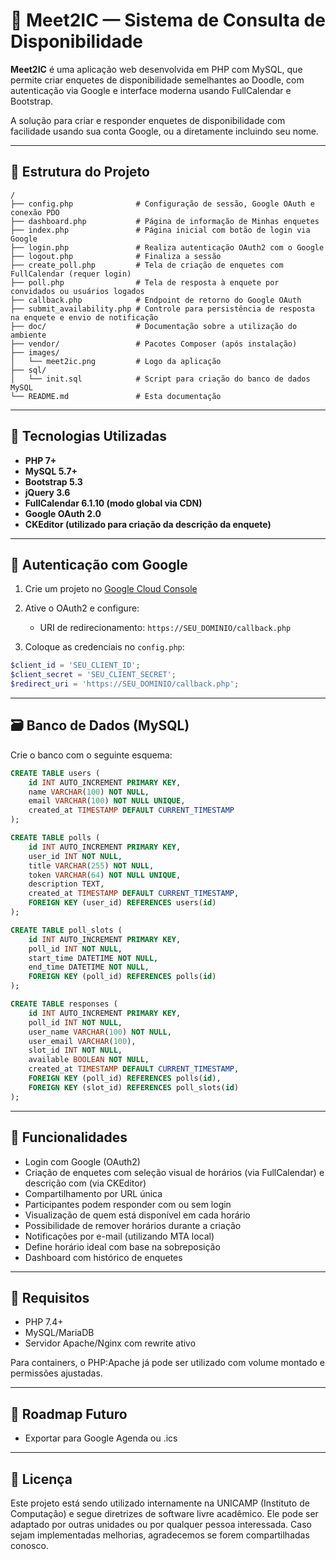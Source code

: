 # 📅 Meet2IC — Sistema de Consulta de Disponibilidade

**Meet2IC** é uma aplicação web desenvolvida em PHP com MySQL, que permite criar enquetes de disponibilidade semelhantes ao Doodle, com autenticação via Google e interface moderna usando FullCalendar e Bootstrap.

A solução para criar e responder enquetes de disponibilidade com facilidade usando sua conta Google, ou a diretamente incluindo seu nome.

---

## 📁 Estrutura do Projeto

```
/
├── config.php              # Configuração de sessão, Google OAuth e conexão PDO
├── dashboard.php           # Página de informação de Minhas enquetes
├── index.php               # Página inicial com botão de login via Google
├── login.php               # Realiza autenticação OAuth2 com o Google
├── logout.php              # Finaliza a sessão
├── create_poll.php         # Tela de criação de enquetes com FullCalendar (requer login)
├── poll.php                # Tela de resposta à enquete por convidados ou usuários logados
├── callback.php            # Endpoint de retorno do Google OAuth
├── submit_availability.php # Controle para persistência de resposta na enquete e envio de notificação
├── doc/                    # Documentação sobre a utilização do ambiente
├── vendor/                 # Pacotes Composer (após instalação)
├── images/
│   └── meet2ic.png         # Logo da aplicação
├── sql/
│   └── init.sql            # Script para criação do banco de dados MySQL
└── README.md               # Esta documentação
```

---

## 🧰 Tecnologias Utilizadas

* **PHP 7+**
* **MySQL 5.7+**
* **Bootstrap 5.3**
* **jQuery 3.6**
* **FullCalendar 6.1.10 (modo global via CDN)**
* **Google OAuth 2.0**
* **CKEditor (utilizado para criação da descrição da enquete)**

---

## 🔐 Autenticação com Google

1. Crie um projeto no [Google Cloud Console](https://console.cloud.google.com/)
2. Ative o OAuth2 e configure:

   * URI de redirecionamento: `https://SEU_DOMINIO/callback.php`
3. Coloque as credenciais no `config.php`:

```php
$client_id = 'SEU_CLIENT_ID';
$client_secret = 'SEU_CLIENT_SECRET';
$redirect_uri = 'https://SEU_DOMINIO/callback.php';
```

---

## 🗃️ Banco de Dados (MySQL)

Crie o banco com o seguinte esquema:

```sql
CREATE TABLE users (
    id INT AUTO_INCREMENT PRIMARY KEY,
    name VARCHAR(100) NOT NULL,
    email VARCHAR(100) NOT NULL UNIQUE,
    created_at TIMESTAMP DEFAULT CURRENT_TIMESTAMP
);

CREATE TABLE polls (
    id INT AUTO_INCREMENT PRIMARY KEY,
    user_id INT NOT NULL,
    title VARCHAR(255) NOT NULL,
    token VARCHAR(64) NOT NULL UNIQUE,
    description TEXT,
    created_at TIMESTAMP DEFAULT CURRENT_TIMESTAMP,
    FOREIGN KEY (user_id) REFERENCES users(id)
);

CREATE TABLE poll_slots (
    id INT AUTO_INCREMENT PRIMARY KEY,
    poll_id INT NOT NULL,
    start_time DATETIME NOT NULL,
    end_time DATETIME NOT NULL,
    FOREIGN KEY (poll_id) REFERENCES polls(id)
);

CREATE TABLE responses (
    id INT AUTO_INCREMENT PRIMARY KEY,
    poll_id INT NOT NULL,
    user_name VARCHAR(100) NOT NULL,
    user_email VARCHAR(100),
    slot_id INT NOT NULL,
    available BOOLEAN NOT NULL,
    created_at TIMESTAMP DEFAULT CURRENT_TIMESTAMP,
    FOREIGN KEY (poll_id) REFERENCES polls(id),
    FOREIGN KEY (slot_id) REFERENCES poll_slots(id)
);
```

---

## 🚀 Funcionalidades

* Login com Google (OAuth2)
* Criação de enquetes com seleção visual de horários (via FullCalendar) e descrição com (via CKEditor)
* Compartilhamento por URL única
* Participantes podem responder com ou sem login
* Visualização de quem está disponível em cada horário
* Possibilidade de remover horários durante a criação
* Notificações por e-mail (utilizando MTA local)
* Define horário ideal com base na sobreposição
* Dashboard com histórico de enquetes

---

## 🧪 Requisitos

* PHP 7.4+
* MySQL/MariaDB
* Servidor Apache/Nginx com rewrite ativo

Para containers, o PHP\:Apache já pode ser utilizado com volume montado e permissões ajustadas.

---

## 🧭 Roadmap Futuro

* Exportar para Google Agenda ou .ics

---

## 📝 Licença

Este projeto está sendo utilizado internamente na UNICAMP (Instituto de Computação) e segue diretrizes de software livre acadêmico. Ele pode ser adaptado por outras unidades ou por qualquer pessoa interessada. Caso sejam implementadas melhorias, agradecemos se forem compartilhadas conosco.
